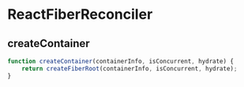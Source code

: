 # ReactFiberReconciler

## createContainer

```js
function createContainer(containerInfo, isConcurrent, hydrate) {
    return createFiberRoot(containerInfo, isConcurrent, hydrate);
}
```

